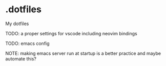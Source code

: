 # .dotfiles

My dotfiles

TODO: a proper settings for vscode including neovim bindings

TODO: emacs config

NOTE: making emacs server run at startup is a better practice and maybe automate this?
